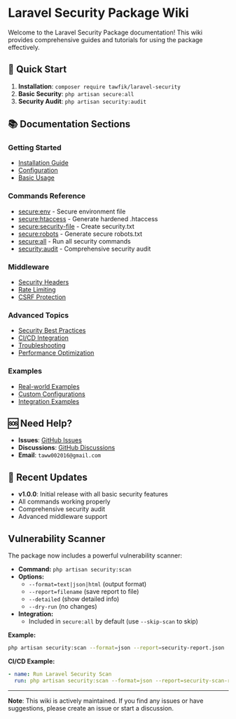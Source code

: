 # Laravel Security Package Wiki

Welcome to the Laravel Security Package documentation! This wiki provides comprehensive guides and tutorials for using the package effectively.

## 🚀 Quick Start

1. **Installation**: `composer require tawfik/laravel-security`
2. **Basic Security**: `php artisan secure:all`
3. **Security Audit**: `php artisan security:audit`

## 📚 Documentation Sections

### Getting Started
- [Installation Guide](Installation.md)
- [Configuration](Configuration.md)
- [Basic Usage](Basic-Usage.md)

### Commands Reference
- [secure:env](Commands/secure-env.md) - Secure environment file
- [secure:htaccess](Commands/secure-htaccess.md) - Generate hardened .htaccess
- [secure:security-file](Commands/secure-security-file.md) - Create security.txt
- [secure:robots](Commands/secure-robots.md) - Generate secure robots.txt
- [secure:all](Commands/secure-all.md) - Run all security commands
- [security:audit](Commands/security-audit.md) - Comprehensive security audit

### Middleware
- [Security Headers](Middleware/Security-Headers.md)
- [Rate Limiting](Middleware/Rate-Limiting.md)
- [CSRF Protection](Middleware/CSRF-Protection.md)

### Advanced Topics
- [Security Best Practices](Advanced/Security-Best-Practices.md)
- [CI/CD Integration](Advanced/CI-CD-Integration.md)
- [Troubleshooting](Advanced/Troubleshooting.md)
- [Performance Optimization](Advanced/Performance-Optimization.md)

### Examples
- [Real-world Examples](Examples/Real-world-Examples.md)
- [Custom Configurations](Examples/Custom-Configurations.md)
- [Integration Examples](Examples/Integration-Examples.md)

## 🆘 Need Help?

- **Issues**: [GitHub Issues](https://github.com/tawwfik/laravel-security/issues)
- **Discussions**: [GitHub Discussions](https://github.com/tawwfik/laravel-security/discussions)
- **Email**: `taww002016@gmail.com`

## 🔄 Recent Updates

- **v1.0.0**: Initial release with all basic security features
- All commands working properly
- Comprehensive security audit
- Advanced middleware support

## Vulnerability Scanner

The package now includes a powerful vulnerability scanner:

- **Command:** `php artisan security:scan`
- **Options:**
  - `--format=text|json|html` (output format)
  - `--report=filename` (save report to file)
  - `--detailed` (show detailed info)
  - `--dry-run` (no changes)
- **Integration:**
  - Included in `secure:all` by default (use `--skip-scan` to skip)

**Example:**

```bash
php artisan security:scan --format=json --report=security-report.json
```

**CI/CD Example:**

```yaml
- name: Run Laravel Security Scan
  run: php artisan security:scan --format=json --report=security-scan-report.json
```

---

**Note**: This wiki is actively maintained. If you find any issues or have suggestions, please create an issue or start a discussion. 